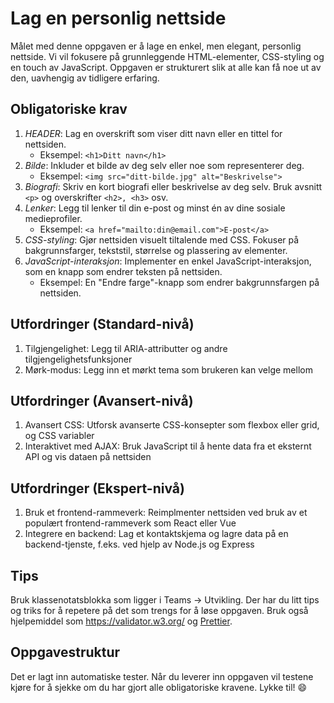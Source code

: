 # Lag en personlig nettside

Målet med denne oppgaven er å lage en enkel, men elegant, personlig nettside. Vi vil fokusere på grunnleggende HTML-elementer, CSS-styling og en touch av JavaScript. Oppgaven er strukturert slik at alle kan få noe ut av den, uavhengig av tidligere erfaring.

## Obligatoriske krav

1. _HEADER_: Lag en overskrift som viser ditt navn eller en tittel for nettsiden.
   * Eksempel: `<h1>Ditt navn</h1>`
2. _Bilde_: Inkluder et bilde av deg selv eller noe som representerer deg.
   * Eksempel: `<img src="ditt-bilde.jpg" alt="Beskrivelse">`
3. _Biografi_: Skriv en kort biografi eller beskrivelse av deg selv. Bruk avsnitt `<p>` og overskrifter `<h2>, <h3>` osv.
4. _Lenker_: Legg til lenker til din e-post og minst én av dine sosiale medieprofiler.
   * Eksempel: `<a href="mailto:din@email.com">E-post</a>`
5. _CSS-styling_: Gjør nettsiden visuelt tiltalende med CSS. Fokuser på bakgrunnsfarger, tekststil, størrelse og plassering av elementer.
6. _JavaScript-interaksjon_: Implementer en enkel JavaScript-interaksjon, som en knapp som endrer teksten på nettsiden.
   * Eksempel: En "Endre farge"-knapp som endrer bakgrunnsfargen på nettsiden.

## Utfordringer (Standard-nivå)

1. Tilgjengelighet: Legg til ARIA-attributter og andre tilgjengelighetsfunksjoner
2. Mørk-modus: Legg inn et mørkt tema som brukeren kan velge mellom

## Utfordringer (Avansert-nivå)

1. Avansert CSS: Utforsk avanserte CSS-konsepter som flexbox eller grid, og CSS variabler
2. Interaktivet med AJAX: Bruk JavaScript til å hente data fra et eksternt API og vis dataen på nettsiden

## Utfordringer (Ekspert-nivå)

1. Bruk et frontend-rammeverk: Reimplmenter nettsiden ved bruk av et populært frontend-rammeverk som React eller Vue
2. Integrere en backend: Lag et kontaktskjema og lagre data på en backend-tjenste, f.eks. ved hjelp av Node.js og Express

## Tips

Bruk klassenotatsblokka som ligger i Teams -> Utvikling. Der har du litt tips og triks for å repetere på det som trengs for å løse oppgaven. Bruk også hjelpemiddel som https://validator.w3.org/ og [Prettier](https://marketplace.visualstudio.com/items?itemName=esbenp.prettier-vscode).

## Oppgavestruktur

Det er lagt inn automatiske tester. Når du leverer inn oppgaven vil testene kjøre for å sjekke om du har gjort alle obligatoriske kravene. Lykke til! 😄